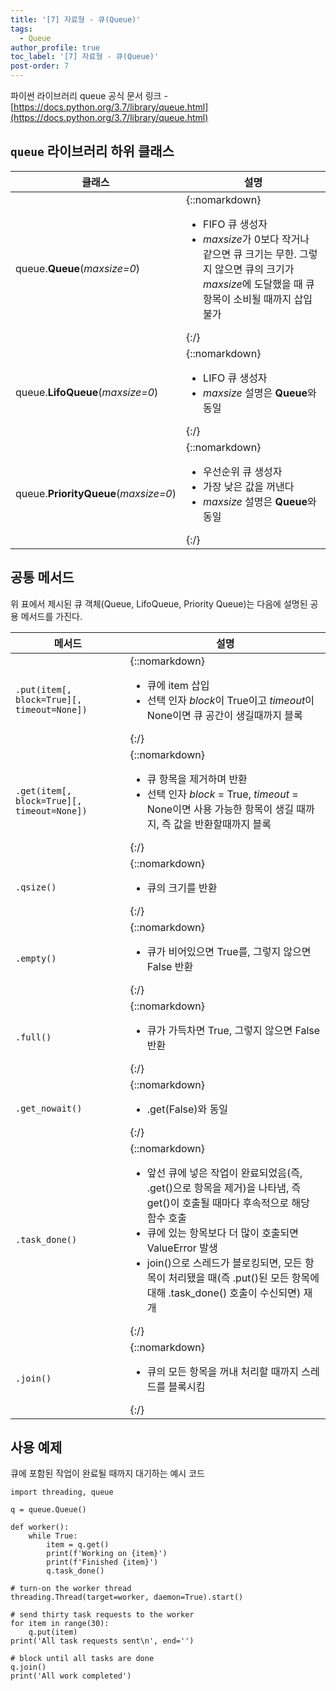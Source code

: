 ```yaml
---
title: '[7] 자료형 - 큐(Queue)'
tags:
  - Queue
author_profile: true
toc_label: '[7] 자료형 - 큐(Queue)'
post-order: 7
---
```


파이썬 라이브러리 queue 공식 문서 링크 - [https://docs.python.org/3.7/library/queue.html](https://docs.python.org/3.7/library/queue.html)

## `queue` 라이브러리 하위 클래스

클래스 | 설명
-- | --
queue.**Queue**(*maxsize=0*) | {::nomarkdown}<ul><li>FIFO 큐 생성자</li><li><i>maxsize</i>가 0보다 작거나 같으면 큐 크기는 무한. 그렇지 않으면 큐의 크기가 <i>maxsize</i>에 도달했을 때 큐 항목이 소비될 때까지 삽입 불가</li></ul>{:/}
queue.**LifoQueue**(*maxsize=0*) | {::nomarkdown}<ul><li>LIFO 큐 생성자</li><li><i>maxsize</i> 설명은 <b>Queue</b>와 동일</li></ul>{:/}
queue.**PriorityQueue**(*maxsize=0*) | {::nomarkdown}<ul><li>우선순위 큐 생성자</li><li>가장 낮은 값을 꺼낸다</li><li><i>maxsize</i> 설명은 <b>Queue</b>와 동일</li></ul>{:/}

## 공통 메서드
위 표에서 제시된 큐 객체(Queue, LifoQueue, Priority Queue)는 다음에 설명된 공용 메서드를 가진다.

메서드 | 설명
-- | --
`.put(item[, block=True][, timeout=None])` | {::nomarkdown}<ul><li>큐에 item 삽입</li><li>선택 인자 <i>block</i>이 <c>True</c>이고 <i>timeout</i>이 <c>None</c>이면 큐 공간이 생길때까지 블록</li></ul>{:/}
`.get(item[, block=True][, timeout=None])` | {::nomarkdown}<ul><li>큐 항목을 제거하며 반환</li><li>선택 인자 <i>block</i> = <c>True</c>, <i>timeout</i> = <c>None</c>이면 사용 가능한 항목이 생길 때까지, 즉 값을 반환할때까지 블록</li></ul>{:/}
`.qsize()` | {::nomarkdown}<ul><li>큐의 크기를 반환</li></ul>{:/}
`.empty()` | {::nomarkdown}<ul><li>큐가 비어있으면 <c>True</c>를, 그렇지 않으면 <c>False</c> 반환</li></ul>{:/}
`.full()` | {::nomarkdown}<ul><li>큐가 가득차면 <c>True</c>, 그렇지 않으면 <c>False</c> 반환</li></ul>{:/}
`.get_nowait()` | {::nomarkdown}<ul><li><c>.get(False)</c>와 동일</li></ul>{:/}
`.task_done()` | {::nomarkdown}<ul><li>앞선 큐에 넣은 작업이 완료되었음(즉, <c>.get()</c>으로 항목을 제거)을 나타냄, 즉 <c>get()</c>이 호출될 때마다 후속적으로 해당 함수 호출</li><li>큐에 있는 항목보다 더 많이 호출되면 <c>ValueError</c> 발생</li><li>join()으로 스레드가 블로킹되면, 모든 항목이 처리됐을 때(즉 <c>.put()</c>된 모든 항목에 대해 <c>.task_done()</c> 호출이 수신되면) 재개</li></ul>{:/}
`.join()` | {::nomarkdown}<ul><li>큐의 모든 항목을 꺼내 처리할 때까지 스레드를 블록시킴</li></ul>{:/}

## 사용 예제
<p class=short>큐에 포함된 작업이 완료될 때까지 대기하는 예시 코드</p>

```python::lineons
import threading, queue

q = queue.Queue()

def worker():
    while True:
        item = q.get()
        print(f'Working on {item}')
        print(f'Finished {item}')
        q.task_done()

# turn-on the worker thread
threading.Thread(target=worker, daemon=True).start()

# send thirty task requests to the worker
for item in range(30):
    q.put(item)
print('All task requests sent\n', end='')

# block until all tasks are done
q.join()
print('All work completed')
```
